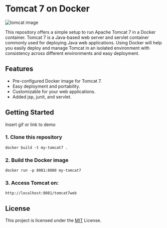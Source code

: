 
# Tomcat 7 on Docker

![tomcat image](https://www.revolgy.com/hubfs/How-to-Install-Tomcat-on-Linux.jpg#keepProtocol)

This repository offers a simple setup to run Apache Tomcat 7 in a Docker container. Tomcat 7 is a Java-based web server and servlet container commonly used for deploying Java web applications. Using Docker will help you easily deploy and manage Tomcat in an isolated environment with consistency across different environments and easy deployment.


## Features

- Pre-configured Docker image for Tomcat 7.
- Easy deployment and portability.
- Customizable for your web applications.
- Added jsp, junit, and servlet.


## Getting Started

Insert gif or link to demo

### 1. Clone this repository
    docker build -t my-tomcat7 .
### 2. Build the Docker image
    docker run -p 8081:8080 my-tomcat7
### 3. Access Tomcat on: 
    http://localhost:8081/tomcat7web
## License

This project is licensed under the [MIT](https://choosealicense.com/licenses/mit/) License.


